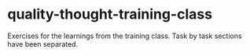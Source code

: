 # quality-thought-training-class
Exercises for the learnings from the training class. Task by task sections have been separated.
